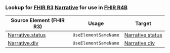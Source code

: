 ### Lookup for [FHIR R3](https://hl7.org/fhir/STU3/) [Narrative](https://hl7.org/fhir/STU3/Narrative.html) for use in [FHIR R4B](https://hl7.org/fhir/R4B/)

| Source Element (FHIR R3) | Usage | Target |
| -------------- | ----- | ------ |
| [Narrative.status](https://hl7.org/fhir/STU3/Narrative.html#resource) | `UseElementSameName` | [Narrative.status](https://hl7.org/fhir/R4B/Narrative.html#resource) |
| [Narrative.div](https://hl7.org/fhir/STU3/Narrative.html#resource) | `UseElementSameName` | [Narrative.div](https://hl7.org/fhir/R4B/Narrative.html#resource) |
